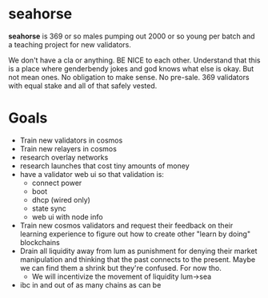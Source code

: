 # seahorse
**seahorse** is 369 or so males pumping out 2000 or so young per batch and a teaching project for new validators. 

We don't have a cla or anything.  BE NICE to each other.  Understand that this is a place where genderbendy jokes and god knows what else is okay.  But not mean ones.  No obligation to make sense.  No pre-sale.  369 validators with equal stake and all of that safely vested.



# Goals
* Train new validators in cosmos
* Train new relayers in cosmos
* research overlay networks
* research launches that cost tiny amounts of money
* have a validator web ui so that validation is:
  * connect power
  * boot
  * dhcp (wired only)
  * state sync
  * web ui with node info
* Train new cosmos validators and request their feedback on their learning experience to figure out how to create other "learn by doing" blockchains
* Drain all liquidity away from lum as punishment for denying their market manipulation and thinking that the past connects to the present.  Maybe we can find them a shrink but they're confused.  For now tho.
  * We will incentivize the movement of liquidity lum->sea
* ibc in and out of as many chains as can be
